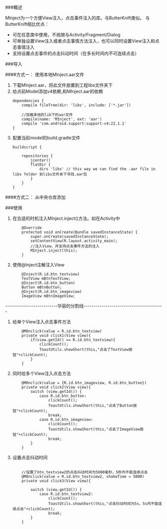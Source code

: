 ###概述

MInject为一个方便View注入，点击事件注入的库。与ButterKnift类似。
与ButterKnift相比优点：
- 可在任意类中使用，不局限与Activity/Fragment/Dialog
- 可单独设置View注入或者点击事情方法注入，也可以同时设置View注入和点击事情注入
- 支持设置点击事件的点击抖动时间（在多长时间内不可连续点击）

###导入

####方式一： 使用本地MInject.aar文件
1. 下载MInject.aar，将此文件放置到工程libs文件夹下
2. 给点前Model添加v4依赖,和MInject.aar的依赖
    ```
    dependencies {
        compile fileTree(dir: 'libs', include: ['*.jar'])

        //加载本地的lib下的aar文件
        compile(name: 'MInject', ext: 'aar')
        compile 'com.android.support:support-v4:22.1.1'
    }
    ```
3. 配置当前model的build.gradle文件
    ```
    buildscript {

        repositories {
            jcenter()
            flatDir {
                dirs 'libs' // this way we can find the .aar file in libs folder 到libs文件夹下寻找.aar包
            }
        }
    }
    ```

####方式二： 从中央仓库添加


###使用
1. 在合适的时机注入MInject.inject()方法。如在Activity中
    ```
        @Override
        protected void onCreate(Bundle savedInstanceState) {
            super.onCreate(savedInstanceState);
            setContentView(R.layout.activity_main);
            //注入View，并支持点击事件方法的注入
            MInject.inject(this);
        }
    ```
2. 使用@Inject注解注入View
    ```
        @Inject(R.id.btn_textview)
        TextView mBtnTextView;
        @Inject(R.id.btn_button)
        Button mBtnButton;
        @Inject(R.id.btn_imageview)
        ImageView mBtnImageView;
    ```
--------------------------华丽的分割线----------------------------------------

1. 给单个View注入点击事件方法
    ```
        @MOnclick(value = R.id.btn_textview)
        private void click1(View view){
            if(view.getId() == R.id.btn_textview){
                clickCount();
                ToastUtils.showShort(this,"点击了TextView按钮"+clickCount);
            }
        }
    ```
2. 同时给多个View注入点击方法

    ```
        @MOnclick(value = {R.id.btn_imageview, R.id.btn_button})
        private void click2(View view){
            switch (view.getId()) {
                case R.id.btn_button:
                    clickCount();
                    ToastUtils.showShort(this,"点击了Button按钮"+clickCount);
                    break;
                case R.id.btn_imageview:
                    clickCount();
                    ToastUtils.showShort(this,"点击了ImageView按钮"+clickCount);
                    break;
            }
        }
   ```
3. 设置点击抖动时间
    ```
    
        //设置了btn_textview2的点击抖动时间为5000毫秒，5秒内不能连续点击
        @MOnclick(value = R.id.btn_textview2, shakeTime = 5000)
        private void click3(View view){
        
            switch (view.getId()) {
                case R.id.btn_textview2:
                    clickCount();
                    ToastUtils.showShort(this,"点击抖动时间为5s，5s内不能连续点击"+clickCount);
                    break;
            }
        }
    ```


